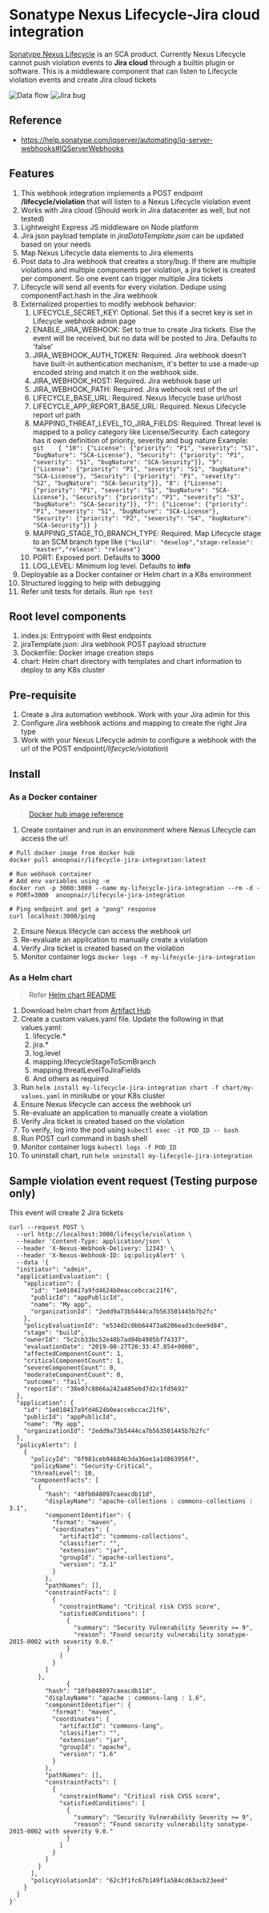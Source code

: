 # Sonatype Nexus Lifecycle-Jira cloud integration
[Sonatype Nexus Lifecycle](https://www.sonatype.com/products/open-source-security-dependency-management?topnav=true) is an SCA product. Currently Nexus Lifecycle cannot push violation events to __Jira cloud__ through a builtin plugin or software. This is a middleware component that can listen to Lifecycle violation events and create Jira cloud tickets

![Data flow](data-flow.png)
![Jira bug](jira-bug.png)

## Reference
- https://help.sonatype.com/iqserver/automating/iq-server-webhooks#IQServerWebhooks

## Features
1. This webhook integration implements a POST endpoint __/lifecycle/violation__ that will listen to a Nexus Lifecycle violation event
2. Works with Jira cloud (Should work in Jira datacenter as well, but not tested)
3. Lightweight Express JS middleware on Node platform
4. Jira json payload template in _jiraDataTemplate.json_ can be updated based on your needs
5. Map Nexus Lifecycle data elements to Jira elements
6. Post data to Jira webhook that creates a story/bug. If there are multiple violations and multiple components per violation, a jira ticket is created per component. So one event can trigger multiple Jira tickets
7. Lifecycle will send all events for every violation. Dedupe using componentFact.hash in the Jira webhook
8. Externalized properties to modify webhook behavior:
   1. LIFECYCLE_SECRET_KEY: Optional. Set this if a secret key is set in Lifecycle webhook admin page
   2. ENABLE_JIRA_WEBHOOK: Set to true to create Jira tickets. Else the event will be received, but no data will be posted to Jira. Defaults to 'false'
   3. JIRA_WEBHOOK_AUTH_TOKEN: Required. Jira webhook doesn't have built-in authentication mechanism, it's better to use a made-up encoded string and match it on the webhook side.
   4. JIRA_WEBHOOK_HOST: Required. Jira webhook base url
   5. JIRA_WEBHOOK_PATH: Required. Jira webhook rest of the url
   6. LIFECYCLE_BASE_URL: Required. Nexus lifecycle base url/host
   7. LIFECYCLE_APP_REPORT_BASE_URL: Required. Nexus Lifecycle report url path
   8. MAPPING_THREAT_LEVEL_TO_JIRA_FIELDS: Required. Threat level is mapped to a policy category like License/Security. Each category has it own definition of priority, severity and bug nature Example: ``` git   
      {
       "10": {"License": {"priority": "P1", "severity": "S1", "bugNature": "SCA-License"}, "Security": {"priority": "P1", "severity": "S1", "bugNature": "SCA-Security"}},
       "9": {"License": {"priority": "P1", "severity": "S1", "bugNature": "SCA-License"}, "Security": {"priority": "P1", "severity": "S2", "bugNature": "SCA-Security"}},
       "8": {"License": {"priority": "P1", "severity": "S1", "bugNature": "SCA-License"}, "Security": {"priority": "P1", "severity": "S3", "bugNature": "SCA-Security"}},
       "7": {"License": {"priority": "P1", "severity": "S1", "bugNature": "SCA-License"}, "Security": {"priority": "P2", "severity": "S4", "bugNature": "SCA-Security"}}
      }```
   9. MAPPING_STAGE_TO_BRANCH_TYPE: Required. Map Lifecycle stage to an SCM branch type like `{"build": "develop","stage-release": "master","release": "release"}`
   10. PORT: Exposed port. Defaults to __3000__
   11. LOG_LEVEL: Minimum log level. Defaults to __info__
9. Deployable as a Docker container or Helm chart in a K8s environment
10. Structured logging to help with debugging
11. Refer unit tests for details. Run `npm test`


## Root level components
1. index.js: Entrypoint with Rest endpoints
2. jiraTemplate.json: Jira webhook POST payload structure
3. Dockerfile: Docker image creation steps
4. chart: Helm chart directory with templates and chart information to deploy to any K8s cluster


## Pre-requisite
1. Create a Jira automation webhook. Work with your Jira admin for this
2. Configure Jira webhook actions and mapping to create the right Jira type
3. Work with your Nexus Lifecycle admin to configure a webhook with the url of the POST endpoint(_/lifecycle/violation_)

## Install
### As a Docker container
> [Docker hub image reference](https://hub.docker.com/repository/docker/anoopnair/lifecycle-jira-integration) 

1. Create container and run in an environment where Nexus Lifecycle can access the url

```unix
# Pull docker image from docker hub
docker pull anoopnair/lifecycle-jira-integration:latest

# Run webhook container
# Add env variables using -e
docker run -p 3000:3000 --name my-lifecycle-jira-integration --rm -d -e PORT=3000  anoopnair/lifecycle-jira-integration

# Ping endpoint and get a "pong" response
curl localhost:3000/ping
```

2. Ensure Nexus lifecycle can access the webhook url
3. Re-evaluate an application to manually create a violation
4. Verify Jira ticket is created based on the violation
5. Monitor container logs `docker logs -f my-lifecycle-jira-integration`

### As a Helm chart
> Refer [Helm chart README](chart/README.md)

1. Download helm chart from [Artifact Hub](https://anair-it.github.io/lifecycle-jira-webhook/chart/)
2. Create a custom values.yaml file. Update the following in that values.yaml:
   1. lifecycle.*
   2. jira.*
   3. log.level
   4. mapping.lifecycleStageToScmBranch
   5. mapping.threatLevelToJiraFields
   6. And others as required
3. Run `helm install my-lifecycle-jira-integration chart -f chart/my-values.yaml` in minikube or your K8s cluster
4. Ensure Nexus lifecycle can access the webhook url
5. Re-evaluate an application to manually create a violation
6. Verify Jira ticket is created based on the violation
7. To verify, log into the pod using `kubectl exec -it POD_ID -- bash`
8. Run POST curl command in bash shell
9. Monitor container logs `kubectl logs -f POD_ID`
10. To uninstall chart, run `helm uninstall my-lifecycle-jira-integration`


## Sample violation event request (Testing purpose only)
This event will create 2 Jira tickets

```unix
curl --request POST \
  --url http://localhost:3000/lifecycle/violation \
  --header 'Content-Type: application/json' \
  --header 'X-Nexus-Webhook-Delivery: 12343' \
  --header 'X-Nexus-Webhook-ID: iq:policyAlert' \
  --data '{
  "initiator": "admin",
  "applicationEvaluation": {
    "application": {
      "id": "1e010417a9fd4624b0eaccebccac21f6",
      "publicId": "appPublicId",
      "name": "My app",
      "organizationId": "2edd9a73b5444ca7b563501445b7b2fc"
    },
    "policyEvaluationId": "e534d2c0bb64473a8206ead3cdee9d84",
    "stage": "build",
    "ownerId": "5c2cb33bc52e48b7ad04b4905bf74337",
    "evaluationDate": "2019-08-27T20:33:47.854+0000",
    "affectedComponentCount": 1,
    "criticalComponentCount": 1,
    "severeComponentCount": 0,
    "moderateComponentCount": 0,
    "outcome": "fail",
    "reportId": "38e07c8866a242a485e6d7d2c1fd5692"
  },
  "application": {
    "id": "1e010417a9fd4624b0eaccebccac21f6",
    "publicId": "appPublicId",
    "name": "My app",
    "organizationId": "2edd9a73b5444ca7b563501445b7b2fc"
  },
  "policyAlerts": [
    {
      "policyId": "6f981ceb94684b3da36ee1a1d863956f",
      "policyName": "Security-Critical",
      "threatLevel": 10,
      "componentFacts": [
        {
          "hash": "40fb048097caeacdb11d",
          "displayName": "apache-collections : commons-collections : 3.1",
          "componentIdentifier": {
            "format": "maven",
            "coordinates": {
              "artifactId": "commons-collections",
              "classifier": "",
              "extension": "jar",
              "groupId": "apache-collections",
              "version": "3.1"
            }
          },
          "pathNames": [],
          "constraintFacts": [
            {
              "constraintName": "Critical risk CVSS score",
              "satisfiedConditions": [
                {
                  "summary": "Security Vulnerability Severity >= 9",
                  "reason": "Found security vulnerability sonatype-2015-0002 with severity 9.0."
                }
              ]
            }
          ]
        },
				{
          "hash": "10fb048097caeacdb11d",
          "displayName": "apache : commons-lang : 1.6",
          "componentIdentifier": {
            "format": "maven",
            "coordinates": {
              "artifactId": "commons-lang",
              "classifier": "",
              "extension": "jar",
              "groupId": "apache",
              "version": "1.6"
            }
          },
          "pathNames": [],
          "constraintFacts": [
            {
              "constraintName": "Critical risk CVSS score",
              "satisfiedConditions": [
                {
                  "summary": "Security Vulnerability Severity >= 9",
                  "reason": "Found security vulnerability sonatype-2015-0002 with severity 9.0."
                }
              ]
            }
          ]
        }
      ],
      "policyViolationId": "62c3f1fc67b149f1a584cd63acb23eed"
    }
  ]
}'
```
